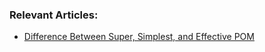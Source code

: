 ### Relevant Articles:

- [Difference Between Super, Simplest, and Effective POM](https://www.baeldung.com/maven-super-simplest-effective-pom)

